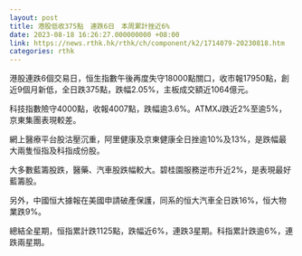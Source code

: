 ```yaml
---
layout: post
title: 港股低收375點　連跌6日　本周累計挫近6%
date: 2023-08-18 16:26:27.000000000 +08:00
link: https://news.rthk.hk/rthk/ch/component/k2/1714079-20230818.htm
categories: rthk
---
```


港股連跌6個交易日，恒生指數午後再度失守18000點關口，收市報17950點，創近9個月新低，全日跌375點，跌幅2.05%，主板成交額近1064億元。

科技指數險守4000點，收報4007點，跌幅逾3.6%。ATMXJ跌近2%至逾5%，京東集團表現較差。

網上醫療平台股沽壓沉重，阿里健康及京東健康全日挫逾10%及13%，是跌幅最大兩隻恒指及科指成份股。

大多數藍籌股跌，醫藥、汽車股跌幅較大。碧桂園服務逆市升近2%，是表現最好藍籌股。

另外，中國恒大據報在美國申請破產保護，同系的恒大汽車全日跌16%，恒大物業跌9%。

總結全星期，恒指累計跌1125點，跌幅近6%，連跌3星期。科指累計跌逾6%，連跌兩星期。
